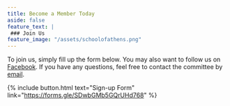 ```yaml
---
title: Become a Member Today
aside: false
feature_text: |
 ### Join Us
feature_image: "/assets/schoolofathens.png"
---
```


To join us, simply fill up the form below. You may also want to follow us on [Facebook](https://www.facebook.com/amoralsciencesclub "Facebook"). If you have any questions, feel free to contact the committee by [email](mailto:dw644@cam.ac.uk "email").

{% include button.html text="Sign-up Form" link="https://forms.gle/SDwbGMb5GQrUHd768" %}

